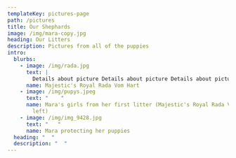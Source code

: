 ```yaml
---
templateKey: pictures-page
path: /pictures
title: Our Shephards
image: /img/mara-copy.jpg
heading: Our Litters
description: Pictures from all of the puppies
intro:
  blurbs:
    - image: /img/rada.jpg
      text: |
        Details about picture Details about picture Details about picture
      name: Majestic's Royal Rada Vom Hart
    - image: /img/pupys.jpeg
      text: "    "
      name: Mara's girls from her first litter (Majestic's Royal Rada Vom Hart on the
        left)
    - image: /img/img_9428.jpg
      text: "   "
      name: Mara protecting her puppies
  heading: "  "
  description: "  "
---
```

